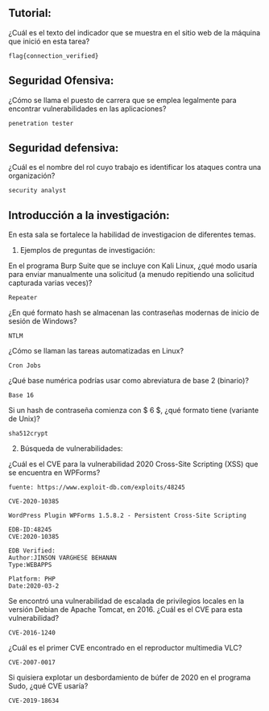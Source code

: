 ## Tutorial:

¿Cuál es el texto del indicador que se muestra en el sitio web de la máquina que inició en esta tarea?

    flag{connection_verified}

## Seguridad Ofensiva:

¿Cómo se llama el puesto de carrera que se emplea legalmente para encontrar vulnerabilidades en las aplicaciones?

    penetration tester

## Seguridad defensiva:

¿Cuál es el nombre del rol cuyo trabajo es identificar los ataques contra una organización?

    security analyst

## Introducción a la investigación:

En esta sala se fortalece la habilidad de investigacion de diferentes temas.


1) Ejemplos de preguntas de investigación:

En el programa Burp Suite que se incluye con Kali Linux, ¿qué modo usaría para enviar manualmente una solicitud (a menudo repitiendo una solicitud capturada varias veces)?

    Repeater

¿En qué formato hash se almacenan las contraseñas modernas de inicio de sesión de Windows?

    NTLM

¿Cómo se llaman las tareas automatizadas en Linux?

    Cron Jobs

¿Qué base numérica podrías usar como abreviatura de base 2 (binario)?

    Base 16

Si un hash de contraseña comienza con $ 6 $, ¿qué formato tiene (variante de Unix)?

    sha512crypt

2) Búsqueda de vulnerabilidades:

¿Cuál es el CVE para la vulnerabilidad 2020 Cross-Site Scripting (XSS) que se encuentra en WPForms?

    fuente: https://www.exploit-db.com/exploits/48245

    CVE-2020-10385

    WordPress Plugin WPForms 1.5.8.2 - Persistent Cross-Site Scripting

    EDB-ID:48245
    CVE:2020-10385
    
    EDB Verified: 
    Author:JINSON VARGHESE BEHANAN
    Type:WEBAPPS
    
    Platform: PHP
    Date:2020-03-2

Se encontró una vulnerabilidad de escalada de privilegios locales en la versión Debian  de Apache Tomcat, en 2016. ¿Cuál es el CVE para esta vulnerabilidad?

    CVE-2016-1240

¿Cuál es el primer CVE encontrado en el reproductor multimedia VLC?

    CVE-2007-0017

Si quisiera explotar un desbordamiento de búfer de 2020 en el programa Sudo, ¿qué CVE usaría?

    CVE-2019-18634


